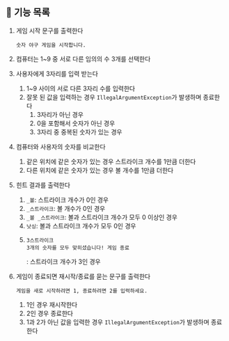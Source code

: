 ## 📄 기능 목록
1. 게임 시작 문구를 출력한다
   ```
   숫자 야구 게임을 시작합니다.
   ```


2. 컴퓨터는 1~9 중 서로 다른 임의의 수 3개를 선택한다


3. 사용자에게 3자리를 입력 받는다
   1. 1~9 사이의 서로 다른 3자리 수를 입력한다
   2. 잘못 된 값을 입력하는 경우 `IllegalArgumentException`가 발생하며 종료한다
      1. 3자리가 아닌 경우
      2. 0을 포함해서 숫자가 아닌 경우
      3. 3자리 중 중복된 숫자가 있는 경우


4. 컴퓨터와 사용자의 숫자를 비교한다
   1. 같은 위치에 같은 숫자가 있는 경우 스트라이크 개수를 1만큼 더한다
   2. 다른 위치에 같은 숫자가 있는 경우 볼 개수를 1만큼 더한다


5. 힌트 결과를 출력한다
   1. `_볼`: 스트라이크 개수가 0인 경우
   2. `_스트라이크`: 볼 개수가 0인 경우
   3. `_볼 _스트라이크`: 볼과 스트라이크 개수가 모두 0 이상인 경우
   4. `낫싱`: 볼과 스트라이크 개수가 모두 0인 경우
   5. ```
      3스트라이크
      3개의 숫자를 모두 맞히셨습니다! 게임 종료
      ``` 
      : 스트라이크 개수가 3인 경우
      

6. 게임이 종료되면 재시작/종료를 묻는 문구를 출력한다
   ```
   게임을 새로 시작하려면 1, 종료하려면 2를 입력하세요.
   ```
   1. 1인 경우 재시작한다
   2. 2인 경우 종료한다
   3. 1과 2가 아닌 값을 입력한 경우 `IllegalArgumentException`가 발생하며 종료한다